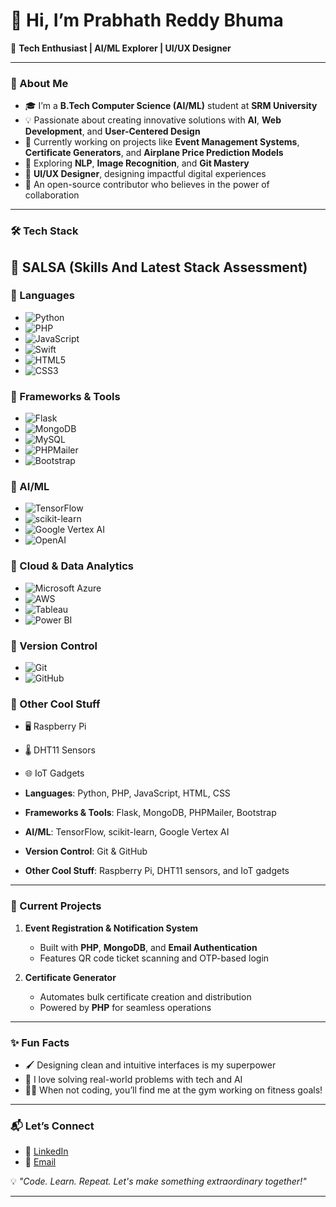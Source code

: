 # 👋 Hi, I’m **Prabhath Reddy Bhuma**  

🚀 **Tech Enthusiast | AI/ML Explorer | UI/UX Designer**  

---

### 📖 About Me  

- 🎓 I’m a **B.Tech Computer Science (AI/ML)** student at **SRM University**  
- 💡 Passionate about creating innovative solutions with **AI**, **Web Development**, and **User-Centered Design**  
- 🔧 Currently working on projects like **Event Management Systems**, **Certificate Generators**, and **Airplane Price Prediction Models**  
- 🌱 Exploring **NLP**, **Image Recognition**, and **Git Mastery**  
- 🎨  **UI/UX Designer**, designing impactful digital experiences  
- 🌟 An open-source contributor who believes in the power of collaboration  

---

### 🛠️ Tech Stack  

## 🚀 SALSA (Skills And Latest Stack Assessment)

### 🔹 Languages
- ![Python](https://img.shields.io/badge/Python-3776AB?style=for-the-badge&logo=python&logoColor=white)
- ![PHP](https://img.shields.io/badge/PHP-777BB4?style=for-the-badge&logo=php&logoColor=white)
- ![JavaScript](https://img.shields.io/badge/JavaScript-F7DF1E?style=for-the-badge&logo=javascript&logoColor=black)
- ![Swift](https://img.shields.io/badge/Swift-FA7343?style=for-the-badge&logo=swift&logoColor=white)
- ![HTML5](https://img.shields.io/badge/HTML5-E34F26?style=for-the-badge&logo=html5&logoColor=white)
- ![CSS3](https://img.shields.io/badge/CSS3-1572B6?style=for-the-badge&logo=css3&logoColor=white)

### 🔹 Frameworks & Tools
- ![Flask](https://img.shields.io/badge/Flask-000000?style=for-the-badge&logo=flask&logoColor=white)
- ![MongoDB](https://img.shields.io/badge/MongoDB-47A248?style=for-the-badge&logo=mongodb&logoColor=white)
- ![MySQL](https://img.shields.io/badge/MySQL-4479A1?style=for-the-badge&logo=mysql&logoColor=white)
- ![PHPMailer](https://img.shields.io/badge/PHPMailer-777BB4?style=for-the-badge)
- ![Bootstrap](https://img.shields.io/badge/Bootstrap-7952B3?style=for-the-badge&logo=bootstrap&logoColor=white)

### 🔹 AI/ML
- ![TensorFlow](https://img.shields.io/badge/TensorFlow-FF6F00?style=for-the-badge&logo=tensorflow&logoColor=white)
- ![scikit-learn](https://img.shields.io/badge/scikit--learn-F7931E?style=for-the-badge&logo=scikit-learn&logoColor=white)
- ![Google Vertex AI](https://img.shields.io/badge/Google%20Vertex%20AI-4285F4?style=for-the-badge&logo=google-cloud&logoColor=white)
- ![OpenAI](https://img.shields.io/badge/OpenAI-412991?style=for-the-badge&logo=openai&logoColor=white)

### 🔹 Cloud & Data Analytics
- ![Microsoft Azure](https://img.shields.io/badge/Azure-0078D4?style=for-the-badge&logo=microsoft-azure&logoColor=white)
- ![AWS](https://img.shields.io/badge/AWS-232F3E?style=for-the-badge&logo=amazon-aws&logoColor=white)
- ![Tableau](https://img.shields.io/badge/Tableau-E97627?style=for-the-badge&logo=tableau&logoColor=white)
- ![Power BI](https://img.shields.io/badge/Power%20BI-F2C811?style=for-the-badge&logo=powerbi&logoColor=black)

### 🔹 Version Control
- ![Git](https://img.shields.io/badge/Git-F05032?style=for-the-badge&logo=git&logoColor=white)
- ![GitHub](https://img.shields.io/badge/GitHub-181717?style=for-the-badge&logo=github&logoColor=white)

### 🔹 Other Cool Stuff
- 🖥️ Raspberry Pi  
- 🌡️ DHT11 Sensors  
- 🌐 IoT Gadgets



- **Languages**: Python, PHP, JavaScript, HTML, CSS  
- **Frameworks & Tools**: Flask, MongoDB, PHPMailer, Bootstrap  
- **AI/ML**: TensorFlow, scikit-learn, Google Vertex AI  
- **Version Control**: Git & GitHub  
- **Other Cool Stuff**: Raspberry Pi, DHT11 sensors, and IoT gadgets  

---

### 📌 Current Projects  

1. **Event Registration & Notification System**  
   - Built with **PHP**, **MongoDB**, and **Email Authentication**  
   - Features QR code ticket scanning and OTP-based login  

2. **Certificate Generator**  
   - Automates bulk certificate creation and distribution  
   - Powered by **PHP** for seamless operations  

---

### ✨ Fun Facts  

- 🖌️ Designing clean and intuitive interfaces is my superpower  
- 🎯 I love solving real-world problems with tech and AI  
- 🏋️‍♂️ When not coding, you’ll find me at the gym working on fitness goals!  

---

### 📬 Let’s Connect  

- 💼 [LinkedIn](https://www.linkedin.com/in/sriprabhathreddybhuma/)  
- 📧 [Email](mailto:sriprabhathreddybhuma@gmail.com)  


💡 *"Code. Learn. Repeat. Let's make something extraordinary together!"*  

---
